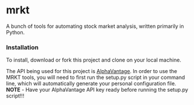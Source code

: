 # mrkt

A bunch of tools for automating stock market analysis, written primarily in Python. 

### Installation

To install, download or fork this project and clone on your local machine. 

The API being used for this project is [AlphaVantage](https://www.alphavantage.co/). In order to use the MRKT tools, you will need to first run the setup.py script in your command line, which will automatically generate your personal configuration file. **NOTE** - Have your AlphaVantage API key ready before running the setup.py script!!!